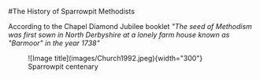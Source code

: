 #The History of Sparrowpit Methodists

According to the Chapel Diamond Jubilee booklet *"The seed of Methodism was first sown in North Derbyshire at a lonely farm house known as "Barmoor" in the year 1738"* 

<figure markdown>
  ![Image title](images/Church1992.jpeg){width="300"}
  <figcaption>Sparrowpit centenary</figcaption>
</figure>
